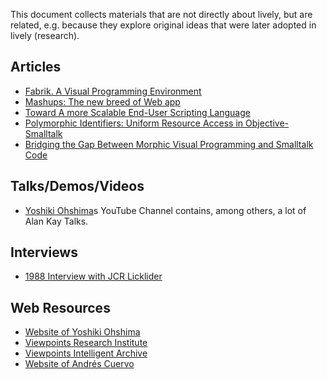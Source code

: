 This document collects materials that are not directly about lively, but are related, e.g. because they explore original ideas that were later adopted in lively (research).

## Articles

- [Fabrik. A Visual Programming Environment](http://worrydream.com/refs/Ingalls%20-%20Fabrik,%20A%20Visual%20Programming%20Environment.pdf)
- [Mashups: The new breed of Web app](https://www.researchgate.net/publication/235334995_Mashups_The_new_breed_of_Web_app)
- [Toward A more Scalable End-User Scripting Language](http://www.tinlizzie.org/~awarth/papers/c5-08.pdf)
- [Polymorphic Identifiers: Uniform Resource Access in Objective-Smalltalk](http://www.hirschfeld.org/writings/media/WeiherHirschfeld_2013_PolymorphicIdentifiersUniformResourceAccessInObjectiveSmalltalk_AcmDL.pdf)
- [Bridging the Gap Between Morphic Visual Programming and Smalltalk Code](https://dl.acm.org/doi/pdf/10.1145/1352678.1352685)

## Talks/Demos/Videos

- [Yoshiki Ohshima](https://www.youtube.com/user/yoshikiohshima/videos)s YouTube Channel contains, among others, a lot of Alan Kay Talks.

## Interviews

- [1988 Interview with JCR Licklider](https://conservancy.umn.edu/bitstream/handle/11299/107436/oh150jcl.pdf?sequence=1&isAllowed=y)

## Web Resources

- [Website of Yoshiki Ohshima](https://tinlizzie.org/ohshima/)
- [Viewpoints Research Institute](http://www.vpri.org/)
- [Viewpoints Intelligent Archive](https://tinlizzie.org/IA/index.php/Intelligent_Archive)
- [Website of Andrés Cuervo](https://cwervo.com/projects/)
